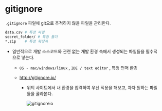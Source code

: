 # gitignore

`.gitignore` 파일에 git으로 추적하지 않을 파일을 관리한다.

```bash
data.csv # 특정 파일
secret_folder/ # 특정 폴더
*.zip    # 특정 확장자
```

* 일반적으로 개발 소스코드와 관련 없는 개발 환경 속에서 생성되는 파일들을 필수적으로 넣는다.

  * `OS - mac/windows/linux` , `IDE / text editor` , 특정 언어 환경

  * http://gitignore.io/

    * 위의 사이트에서 내 환경을 입력하여 우선 적용을 해보고, 차차 원하는 파일들을 골라본다.

      ![gitignoreio](../image/gitignoreio-1615999762465.JPG)

